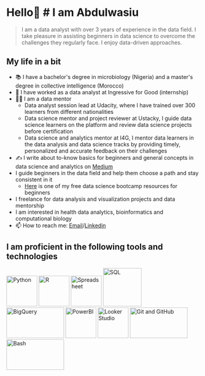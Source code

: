 # Hello👋 # I am Abdulwasiu

> I am a data analyst with over 3 years of experience in the data field. I take pleasure in assisting beginners in data science to overcome the challenges they regularly face. I enjoy data-driven approaches.

## My life in a bit
- 📚 I have a bachelor's degree in microbiology (Nigeria) and a master's degree in collective intelligence (Morocco)
- 🏢 I have worked as a data analyst at Ingressive for Good (internship)
- 👨‍🏫 I am a data mentor
  - Data analyst session lead at Udacity, where I have trained over 300 learners from different nationalities
  - Data science mentor and project reviewer at Ustacky, I guide data science learners on the platform and review data science projects before certification
  - Data science and analytics mentor at I4G, I mentor data learners in the data analysis and data science tracks by providing timely, personalized and accurate feedback on their challenges
- ✍️ I write about to-know basics for beginners and general concepts in data science and analytics on [Medium](https://tiamiyu.medium.com)
- I guide beginners in the data field and help them choose a path and stay consistent in it
  - [Here](https://github.com/Tiamiyu1/Python-for-Data-Science-and-Analytics) is one of my free data science bootcamp resources for beginners
- I freelance for data analysis and visualization projects and data mentorship
- I am interested in health data analytics, bioinformatics and computational biology
- 📫 How to reach me: [Email](mailto:tiamiyuabdulwasiu@gmail.com)/[Linkedin](https://linkedin.com/in/tiamiyu1) 

## I am proficient in the following tools and technologies
<img src="https://upload.wikimedia.org/wikipedia/commons/thumb/c/c3/Python-logo-notext.svg/182px-Python-logo-notext.svg.png" alt="Python"  width="80" height="80"> <img src="https://upload.wikimedia.org/wikipedia/commons/thumb/1/1b/R_logo.svg/182px-R_logo.svg.png" alt="R" width="80" height="80"> <img src="https://upload.wikimedia.org/wikipedia/commons/thumb/7/73/Microsoft_Excel_2013-2019_logo.svg/881px-Microsoft_Excel_2013-2019_logo.svg.png" alt="Spreadsheet"  width="80" height="80">
<img src="https://www.stonebranch.com/integration-hub/media/3c/64/66/1636642258/Stonebranch_SQL_Vendor_Product_Logo.svg" alt="SQL"  width="100" height="100">
<img src="https://cxl.com/wp-content/uploads/2019/10/google-bigquery-logo-1.png" alt="BigQuery"  width="150" height="80">
<img src="https://upload.wikimedia.org/wikipedia/commons/thumb/c/cf/New_Power_BI_Logo.svg/900px-New_Power_BI_Logo.svg.png?20210102182532" alt="PowerBI"  width="80" height="80">
<img src="https://www.gstatic.com/analytics-lego/svg/ic_looker_studio.svg" alt="Looker Studio"  width="80" height="80">
<img src="https://miro.medium.com/v2/format:webp/1*qwFrTMnFkcd3U9rFKwwacw.png" alt="Git and GitHub"  width="150" height="80">
<img src="https://d33wubrfki0l68.cloudfront.net/306f655dcc33cc3d958cab80d78d3f2da427974c/a2bd8/img/logo/svg/full_colored_dark.svg" alt="Bash" width="150" height="80">




<!--
**Tiamiyu1/tiamiyu1** is a ✨ _special_ ✨ repository because its `README.md` (this file) appears on your GitHub profile.

Here are some ideas to get you started:

- 🔭 I’m currently working on ...
- 🌱 I’m currently learning ...
- 👯 I’m looking to collaborate on ...
- 🤔 I’m looking for help with ...
- 💬 Ask me about ...
- 📫 How to reach me: ...
- 😄 Pronouns: ...
- ⚡ Fun fact: ...
-->
